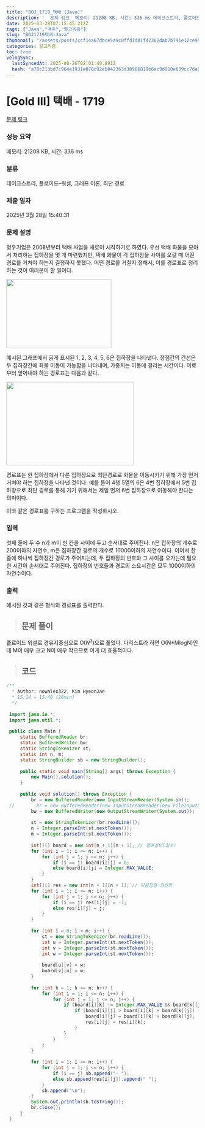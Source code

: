 ```yaml
---
title: "BOJ_1719_택배 (Java)"
description: '  문제 링크  메모리: 21208 KB, 시간: 336 ms 데이크스트라, 플로이드–워셜, 그래프 이론, 최단 경로 2025년 3월 28일 15:40:31플로이드 워셜로 경유지중심으로 O($N^3$)으로 풀었다. 다익스트라 하면 O(N\*MlogN)인데 M이 매우 크'
date: 2025-03-28T07:15:45.212Z
tags: ["Java","백준","알고리즘"]
slug: "BOJ1719택배-Java"
thumbnail: "/assets/posts/ccf14a67dbce5a9c0ffd1d01f42362dab7b791e12ce95d1ab028240f5d46f670.png"
categories: 알고리즘
toc: true
velogSync:
  lastSyncedAt: 2025-08-26T02:01:40.891Z
  hash: "a78c213bd7c964e1931e070c92eb842363d38986819b6ec9d910e039cc7da88e"
---
```


# [Gold III] 택배 - 1719 
 
 [문제 링크](https://www.acmicpc.net/problem/1719) 
 
 ### 성능 요약
 
 메모리: 21208 KB, 시간: 336 ms
 
 ### 분류
 
 데이크스트라, 플로이드–워셜, 그래프 이론, 최단 경로
 
 ### 제출 일자
 
 2025년 3월 28일 15:40:31
 
 ### 문제 설명
 
 <p>명우기업은 2008년부터 택배 사업을 새로이 시작하기로 하였다. 우선 택배 화물을 모아서 처리하는 집하장을 몇 개 마련했지만, 택배 화물이 각 집하장들 사이를 오갈 때 어떤 경로를 거쳐야 하는지 결정하지 못했다. 어떤 경로를 거칠지 정해서, 이를 경로표로 정리하는 것이 여러분이 할 일이다.</p>
 
 <p><img alt="" src="https://www.acmicpc.net/JudgeOnline/upload/201005/taekbae.PNG" style="height:180px; width:275px"></p>
 
 <p>예시된 그래프에서 굵게 표시된 1, 2, 3, 4, 5, 6은 집하장을 나타낸다. 정점간의 간선은 두 집하장간에 화물 이동이 가능함을 나타내며, 가중치는 이동에 걸리는 시간이다. 이로부터 얻어내야 하는 경로표는 다음과 같다.</p>
 
 <p><img alt="" src="https://www.acmicpc.net/JudgeOnline/upload/201005/tktk.PNG" style="height:218px; width:334px"></p>
 
 <p>경로표는 한 집하장에서 다른 집하장으로 최단경로로 화물을 이동시키기 위해 가장 먼저 거쳐야 하는 집하장을 나타낸 것이다. 예를 들어 4행 5열의 6은 4번 집하장에서 5번 집하장으로 최단 경로를 통해 가기 위해서는 제일 먼저 6번 집하장으로 이동해야 한다는 의미이다.</p>
 
 <p>이와 같은 경로표를 구하는 프로그램을 작성하시오.</p>

 ### 입력 
 
  <p>첫째 줄에 두 수 n과 m이 빈 칸을 사이에 두고 순서대로 주어진다. n은 집하장의 개수로 200이하의 자연수, m은 집하장간 경로의 개수로 10000이하의 자연수이다. 이어서 한 줄에 하나씩 집하장간 경로가 주어지는데, 두 집하장의 번호와 그 사이를 오가는데 필요한 시간이 순서대로 주어진다. 집하장의 번호들과 경로의 소요시간은 모두 1000이하의 자연수이다.</p>

 ### 출력 
 
<p>예시된 것과 같은 형식의 경로표를 출력한다.</p>

> ## 문제 풀이

플로이드 워셜로 경유지중심으로 O($N^3$)으로 풀었다. 다익스트라 하면 O(N*MlogN)인데 M이 매우 크고 N이 매우 작으므로 이게 더 효율적이다.

> ## 코드

```java
/**
  * Author: nowalex322, Kim HyeonJae
  * 15:14 ~ 15:40 (26min)
  */
 
 import java.io.*;
 import java.util.*;
 
 public class Main {
     static BufferedReader br;
     static BufferedWriter bw;
     static StringTokenizer st;
     static int n, m;
     static StringBuilder sb = new StringBuilder();
 
     public static void main(String[] args) throws Exception {
         new Main().solution();
     }
 
     public void solution() throws Exception {
         br = new BufferedReader(new InputStreamReader(System.in));
 //        br = new BufferedReader(new InputStreamReader(new FileInputStream("src/main/java/BOJ_1719_택배/input.txt")));
         bw = new BufferedWriter(new OutputStreamWriter(System.out));
 
         st = new StringTokenizer(br.readLine());
         n = Integer.parseInt(st.nextToken());
         m = Integer.parseInt(st.nextToken());
 
         int[][] board = new int[n + 1][n + 1]; // 경로길이(최소)
         for (int i = 1; i <= n; i++) {
             for (int j = 1; j <= n; j++) {
                 if (i == j) board[i][j] = 0;
                 else board[i][j] = Integer.MAX_VALUE;
             }
         }
         int[][] res = new int[n + 1][n + 1]; // 다음정점 최신화
         for (int i = 1; i <= n; i++) {
             for (int j = 1; j <= n; j++) {
                 if (i == j) res[i][j] = -1;
                 else res[i][j] = j;
             }
         }
 
         for (int i = 0; i < m; i++) {
             st = new StringTokenizer(br.readLine());
             int u = Integer.parseInt(st.nextToken());
             int v = Integer.parseInt(st.nextToken());
             int w = Integer.parseInt(st.nextToken());
 
             board[u][v] = w;
             board[v][u] = w;
         }
 
         for (int k = 1; k <= n; k++) {
             for (int i = 1; i <= n; i++) {
                 for (int j = 1; j <= n; j++) {
                     if (board[i][k] != Integer.MAX_VALUE && board[k][j] != Integer.MAX_VALUE) {
                         if (board[i][j] > board[i][k] + board[k][j]) {
                             board[i][j] = board[i][k] + board[k][j];
                             res[i][j] = res[i][k];
                         }
                     }
                 }
             }
         }
 
         for (int i = 1; i <= n; i++) {
             for (int j = 1; j <= n; j++) {
                 if (i == j) sb.append("- ");
                 else sb.append(res[i][j]).append(" ");
             }
             sb.append("\n");
         }
         System.out.println(sb.toString());
         br.close();
     }
 }
```